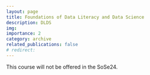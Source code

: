```yaml
---
layout: page
title: Foundations of Data Literacy and Data Science
description: DLDS
img:
importance: 2
category: archive
related_publications: false
# redirect:
---
```


This course will not be offered in the SoSe24.
